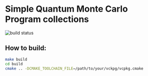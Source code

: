 # Simple Quantum Monte Carlo Program collections
![build status](https://travis-ci.com/zxjzxj9/SimpleQMC.svg?branch=master)

## How to build:
```bash
make build
cd build
cmake .. -DCMAKE_TOOLCHAIN_FILE=/path/to/your/vckpg/vcpkg.cmake
```